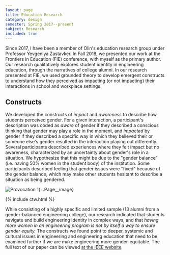 ```yaml
---
layout: page
title: Education Research
category: design
semester: Spring 2017--present
subject: Research
included: true
---
```


Since 2017, I have been a member of Olin's education research group under Professor Yevgeniya Zastavker. In Fall 2018, we presented our work at the Frontiers in Education (FIE) conference, with myself as the primary author. Our research qualitatively explores student identity in engineering education, through the narratives of college alumni. In our research presented at FIE, we used grounded theory to develop emergent constructs to understand how they perceived as impacting (or not impacting) their interactions in school and workplace settings.


## Constructs

We developed the constructs of *impact* and *awareness* to describe how students perceived gender. For a given interaction, a participant's description was coded as *aware* of gender if they described a conscious thinking that gender may play a role in the moment, and *impacted* by gender if they described a specific way in which they believed their or someone else's gender resulted in the interaction playing out differently. Several participants described experiences where they felt impact but no awareness, characterized by an uncertainty about gender's role in a situation. We hypothesize that this might be due to the "gender balance" (i.e. having 50% women in the student body) of the institution. Some participants described feeling that gender issues were "fixed" because of the gender balance, which may make other students hesitant to describe a situation as being gendered. 

![Provocation 1](/images/research/img1.jpg){: .Page__image}

{% include ctw.html %}

While consisting of a highly specific and limited sample (13 alumni from a gender-balanced engineering college), our research indicated that students navigate and build engineering identity in complex ways, and that *having more women in an engineering program is not by itself a way to ensure gender equity.* The constructs we found point to deeper, systemic and cultural issues in engineering and engineering education that need to be examined further if we are make engineering more gender-equitable. The full text of our paper can be viewed [at the IEEE website](https://ieeexplore.ieee.org/document/8658912).
